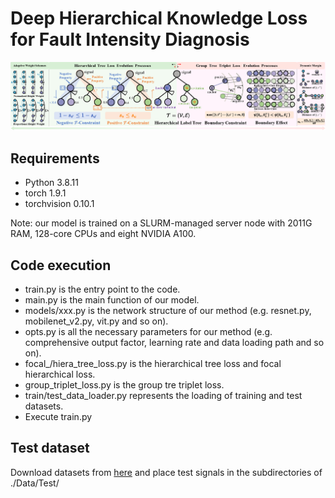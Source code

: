 # Deep Hierarchical Knowledge Loss for Fault Intensity Diagnosis

![framework](https://github.com/CavitationDetection/DHK/blob/main/figs/losses.jpg)

## Requirements

- Python 3.8.11
- torch 1.9.1
- torchvision 0.10.1

Note: our model is trained on a SLURM-managed server node with 2011G RAM, 128-core CPUs and eight NVIDIA A100.

## Code execution

- train.py is the entry point to the code.
- main.py is the main function of our model.
- models/xxx.py is the network structure of our method (e.g. resnet.py, mobilenet_v2.py, vit.py and so on).
- opts.py is all the necessary parameters for our method (e.g. comprehensive output factor, learning rate and data loading path and so on).
- focal_/hiera_tree_loss.py is the hierarchical tree loss and focal hierarchical loss.
- group_triplet_loss.py is the group tre triplet loss.
- train/test_data_loader.py represents the loading of training and test datasets.
- Execute train.py


## Test dataset
Download datasets from [here](https://drive.google.com/drive/folders/1eejPrqM2hWPxSfb0gUhu-F4FD0rhO7sp?usp=sharing) and place test signals in the subdirectories of ./Data/Test/







